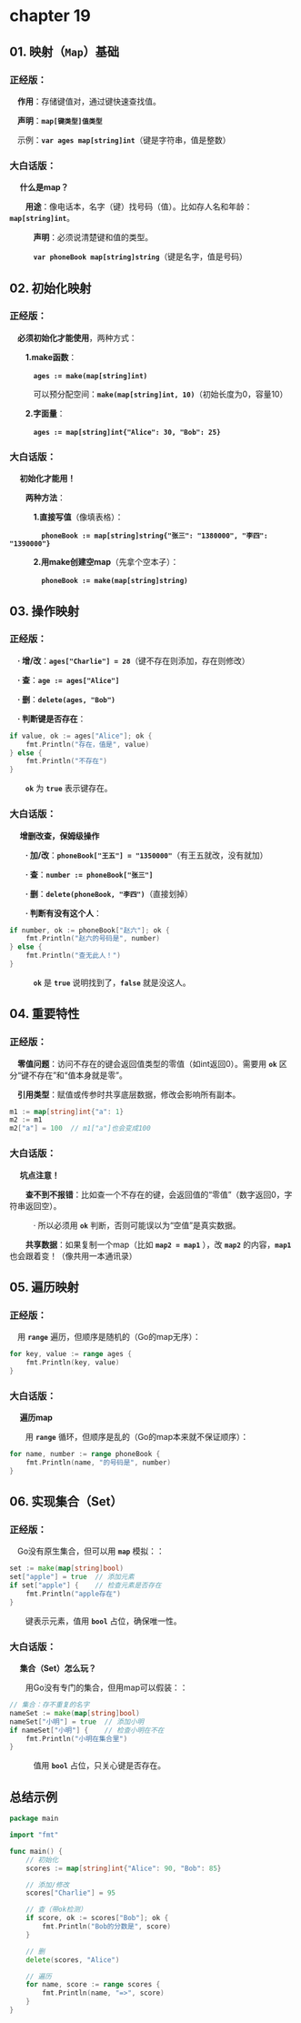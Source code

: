 # chapter 19

## 01. 映射（`Map`）基础
### 正经版：

&emsp;**作用**：存储键值对，通过键快速查找值。

&emsp;**声明**：**`map[键类型]值类型`**

&emsp;示例：**`var ages map[string]int`**（键是字符串，值是整数）

### 大白话版：

&emsp; **什么是map？**

&emsp;&emsp;**用途**：像电话本，名字（键）找号码（值）。比如存人名和年龄：**`map[string]int`**。

&emsp;&emsp;&emsp;**声明**：必须说清楚键和值的类型。

&emsp;&emsp;&emsp;**`var phoneBook map[string]string`**（键是名字，值是号码）

## 02. 初始化映射
### 正经版：

&emsp;**必须初始化才能使用**，两种方式：

&emsp;&emsp;**1.make函数**：

&emsp;&emsp;&emsp;**`ages := make(map[string]int)`**

&emsp;&emsp;&emsp;可以预分配空间：**`make(map[string]int, 10)`**（初始长度为0，容量10）

&emsp;&emsp;**2.字面量**：

&emsp;&emsp;&emsp;**`ages := map[string]int{"Alice": 30, "Bob": 25}`**



### 大白话版：

&emsp; **初始化才能用！**

&emsp;&emsp;**两种方法**：

&emsp;&emsp;&emsp;**1.直接写值**（像填表格）：

&emsp;&emsp;&emsp;&emsp;**`phoneBook := map[string]string{"张三": "1380000", "李四": "1390000"}`**

&emsp;&emsp;&emsp;**2.用make创建空map**（先拿个空本子）：

&emsp;&emsp;&emsp;&emsp;**`phoneBook := make(map[string]string)`**

## 03. 操作映射
### 正经版：

&emsp;**· 增/改**：**`ages["Charlie"] = 28`**（键不存在则添加，存在则修改）

&emsp;**· 查**：**`age := ages["Alice"]`**

&emsp;**· 删**：**`delete(ages, "Bob")`**

&emsp;**· 判断键是否存在**：
```go
if value, ok := ages["Alice"]; ok {
    fmt.Println("存在，值是", value)
} else {
    fmt.Println("不存在")
}
```

&emsp;&emsp;**`ok`** 为 **`true`** 表示键存在。


### 大白话版：

&emsp; **增删改查，保姆级操作**

&emsp;&emsp;**· 加/改**：**`phoneBook["王五"] = "1350000"`**（有王五就改，没有就加）

&emsp;&emsp;**· 查**：**`number := phoneBook["张三"]`**

&emsp;&emsp;**· 删**：**`delete(phoneBook, "李四")`**（直接划掉）

&emsp;&emsp;**· 判断有没有这个人**：
```go
if number, ok := phoneBook["赵六"]; ok {
    fmt.Println("赵六的号码是", number)
} else {
    fmt.Println("查无此人！")
}
```

&emsp;&emsp;&emsp;**`ok`** 是 **`true`** 说明找到了，**`false`** 就是没这人。

## 04. 重要特性
### 正经版：

&emsp;**零值问题**：访问不存在的键会返回值类型的零值（如int返回0）。需要用 **`ok`** 区分“键不存在”和“值本身就是零”。

&emsp;**引用类型**：赋值或传参时共享底层数据，修改会影响所有副本。
```go
m1 := map[string]int{"a": 1}
m2 := m1
m2["a"] = 100  // m1["a"]也会变成100
```

### 大白话版：

&emsp; **坑点注意！**

&emsp;&emsp;**查不到不报错**：比如查一个不存在的键，会返回值的“零值”（数字返回0，字符串返回空）。

&emsp;&emsp;&emsp;· 所以必须用 **`ok`** 判断，否则可能误以为“空值”是真实数据。

&emsp;&emsp;**共享数据**：如果复制一个map（比如 **`map2 = map1`** ），改 **`map2`** 的内容，**`map1`** 也会跟着变！（像共用一本通讯录）

## 05. 遍历映射
### 正经版：

&emsp;用 **`range`** 遍历，但顺序是随机的（Go的map无序）：
```go
for key, value := range ages {
    fmt.Println(key, value)
}
```

### 大白话版：

&emsp; **遍历map**

&emsp;&emsp;用 **`range`** 循环，但顺序是乱的（Go的map本来就不保证顺序）：
```go
for name, number := range phoneBook {
    fmt.Println(name, "的号码是", number)
}
```

## 06. 实现集合（Set）
### 正经版：

&emsp;Go没有原生集合，但可以用 **`map`** 模拟：：
```go
set := make(map[string]bool)
set["apple"] = true  // 添加元素
if set["apple"] {    // 检查元素是否存在
    fmt.Println("apple存在")
}
```
&emsp;&emsp;键表示元素，值用 **`bool`** 占位，确保唯一性。

### 大白话版：

&emsp; **集合（Set）怎么玩？**

&emsp;&emsp;用Go没有专门的集合，但用map可以假装：：
```go
// 集合：存不重复的名字
nameSet := make(map[string]bool)
nameSet["小明"] = true  // 添加小明
if nameSet["小明"] {    // 检查小明在不在
    fmt.Println("小明在集合里")
}
```

&emsp;&emsp;&emsp;值用 **`bool`** 占位，只关心键是否存在。

## 总结示例
```go
package main

import "fmt"

func main() {
    // 初始化
    scores := map[string]int{"Alice": 90, "Bob": 85}

    // 添加/修改
    scores["Charlie"] = 95

    // 查（带ok检测）
    if score, ok := scores["Bob"]; ok {
        fmt.Println("Bob的分数是", score)
    }

    // 删
    delete(scores, "Alice")

    // 遍历
    for name, score := range scores {
        fmt.Println(name, "=>", score)
    }
}
```